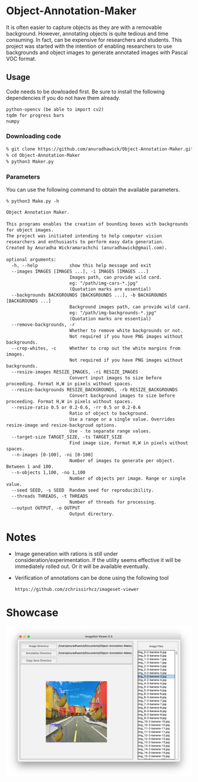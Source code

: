 # Object-Annotation-Maker

It is often easier to capture objects as they are with a removable background. However, annotating objects is quite tedious and time consuming. In fact, can be expensive for researchers and students. This project was started with the intention of enabling researchers to use backgrounds and object images to generate annotated images with Pascal VOC format. 

## Usage

Code needs to be dowloaded first. Be sure to install the following dependencies if you do not have them already.

```
python-opencv (be able to import cv2)
tqdm for progress bars
numpy
```

### Downloading code

```sh
% git clone https://github.com/anuradhawick/Object-Annotation-Maker.git
% cd Object-Annotation-Maker
% python3 Maker.py
```

### Parameters

You can use the following command to obtain the available parameters.

```
% python3 Make.py -h
```

```
Object Annotation Maker.

This programs enables the creation of bounding boxes with backgrounds for object images.
The project was initiated intending to help computer vision researchers and enthusiasts to perform easy data generation.
Created by Anuradha Wickramarachchi (anuradhawick@gmail.com).

optional arguments:
  -h, --help            show this help message and exit
  --images IMAGES [IMAGES ...], -i IMAGES [IMAGES ...]
                        Images path, can provide wild card. 
                        eg: "/path/img-cars-*.jpg"
                        (Quotation marks are essential)
  --backgrounds BACKGROUNDS [BACKGROUNDS ...], -b BACKGROUNDS [BACKGROUNDS ...]
                        Background images path, can provide wild card. 
                        eg: "/path/img-backgrounds-*.jpg"
                        (Quotation marks are essential)
  --remove-backgrounds, -r
                        Whether to remove white backgrounds or not. 
                        Not required if you have PNG images without backgrounds.
  --crop-whites, -c     Whether to crop out the white margins from images. 
                        Not required if you have PNG images without backgrounds.
  --resize-images RESIZE_IMAGES, -ri RESIZE_IMAGES
                        Convert input images to size before proceeding. Format H,W in pixels without spaces.
  --resize-backgrounds RESIZE_BACKGROUNDS, -rb RESIZE_BACKGROUNDS
                        Convert background images to size before proceeding. Format H,W in pixels without spaces.
  --resize-ratio 0.5 or 0.2-0.6, -rr 0.5 or 0.2-0.6
                        Ratio of object to background. 
                        Use a range or a single value. Overrides resize-image and resize-backgroud options.
                        Use - to separate range values.
  --target-size TARGET_SIZE, -ts TARGET_SIZE
                        Find image size. Format H,W in pixels without spaces.
  --n-images [0-100], -ni [0-100]
                        Number of images to generate per object. Between 1 and 100.
  --n-objects 1,100, -no 1,100
                        Number of objects per image. Range or single value.
  --seed SEED, -s SEED  Random seed for reproducibility.
  --threads THREADS, -t THREADS
                        Number of threads for processing.
  --output OUTPUT, -o OUTPUT
                        Output directory.
```

# Notes
* Image generation with rations is still under consideration/experimentation. If the utility seems effective it will be immediately rolled out. Or it will be available eventually.

* Verification of annotations can be done using the following tool
    ```
    https://github.com/zchrissirhcz/imageset-viewer
    ```

# Showcase

![sample.jpg](sample.png)
